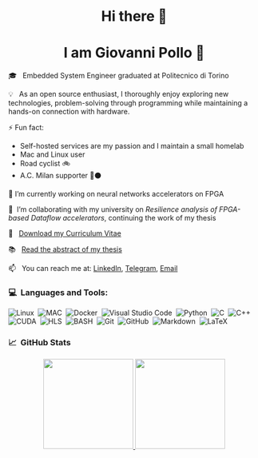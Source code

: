 
<div align="center">
<h1> Hi there 👋  </h1>
</div>

<h1 align="center">I am Giovanni Pollo 🐔 </h1>

🎓 &nbsp; Embedded System Engineer graduated at Politecnico di Torino

💡 &nbsp; As an open source enthusiast, I thoroughly enjoy exploring new technologies, problem-solving through programming while maintaining a hands-on connection with hardware.

⚡ Fun fact: 
- Self-hosted services are my passion and I maintain a small homelab
- Mac and Linux user
- Road cyclist 🚲
- A.C. Milan supporter 🔴⚫

🔭 I’m currently working on neural networks accelerators on FPGA

👯 &nbsp;I’m collaborating with my university on *Resilience analysis of FPGA-based Dataflow accelerators*, continuing the work of my thesis

📄 &nbsp; [Download my Curriculum Vitae](CV.pdf)

📚 &nbsp; [Read the abstract of my thesis](thesis-abstract.md)

📫 &nbsp; You can reach me at: [LinkedIn](https://www.linkedin.com/in/giovanni-pollo/), [Telegram](https://t.me/giovannipollo), [Email](mailto:giovannipollo98@gmail.com)


###  💻 &nbsp;Languages and Tools:

![Linux](https://img.shields.io/badge/-Linux-05122A?style=flat&logo=linux&logoColor=A8B9CC)&nbsp;
![MAC](https://img.shields.io/badge/-Mac-05122A?style=flat&logo=apple&logoColor=A8B9CC)&nbsp;
![Docker](https://img.shields.io/badge/-Docker-05122A?style=flat&logo=docker)&nbsp;
![Visual Studio Code](https://img.shields.io/badge/-Visual%20Studio%20Code-05122A?style=flat&logo=visual-studio-code&logoColor=007ACC)&nbsp;
![Python](https://img.shields.io/badge/-Python-05122A?style=flat&logo=python)&nbsp;
![C](https://img.shields.io/badge/-C-05122A?style=flat&logo=C&logoColor=A8B9CC)&nbsp;
![C++](https://img.shields.io/badge/-C++-05122A?style=flat&logo=C%2B%2B&logoColor=00599C)&nbsp;
![CUDA](https://img.shields.io/badge/-CUDA-05122A?style=flat&logo=nvidia)&nbsp;
![HLS](https://img.shields.io/badge/-HLS-05122A?style=flat&logo=xilinx)&nbsp;
![BASH](https://img.shields.io/badge/-BASH-05122A?style=flat&logo=gnu-bash&logoColor=4EAA25)&nbsp;
![Git](https://img.shields.io/badge/-Git-05122A?style=flat&logo=git)&nbsp;
![GitHub](https://img.shields.io/badge/-GitHub-05122A?style=flat&logo=github)&nbsp;
![Markdown](https://img.shields.io/badge/-Markdown-05122A?style=flat&logo=markdown)&nbsp;
![LaTeX](https://img.shields.io/badge/-LaTeX-05122A?style=flat&logo=latex)&nbsp;

### 📈 &nbsp;GitHub Stats
<p align="center">
<a href="https://github.com/giop98/github-readme-stats">
  <img height="180em" src="https://github-readme-stats.vercel.app/api?username=giop98&show_icons=true&theme=nord"/>
  <img height="180em" src="https://github-readme-stats-eight-theta.vercel.app/api/top-langs/?username=giop98&layout=compact&langs_count=8&theme=nord"/>
</a>
</p>
